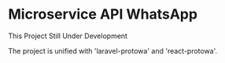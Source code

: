 # Microservice API WhatsApp

This Project Still Under Development

The project is unified with 'laravel-protowa' and 'react-protowa'.
